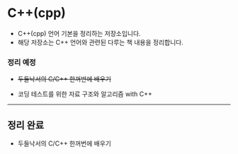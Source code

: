# C++(cpp)

* C++(cpp) 언어 기본을 정리하는 저장소입니다. 
* 해당 저장소는 C++ 언어와 관련된 다루는 책 내용을 정리합니다.

### 정리 예정

* ~~두들낙서의 C/C++ 한꺼번에 배우기~~

* 코딩 테스트를 위한 자료 구조와 알고리즘 with C++

------------

## 정리 완료

* 두들낙서의 C/C++ 한꺼번에 배우기